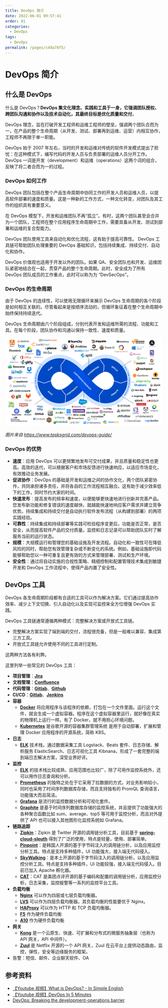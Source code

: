 ```yaml
---
title: DevOps 简介
date: 2022-06-01 09:57:41
order: 01
categories:
  - DevOps
tags:
  - DevOps
permalink: /pages/cdda78f5/
---
```


# DevOps 简介

## 什么是 DevOps

什么是 DevOps？**DevOps 集文化理念、实践和工具于一身，它强调团队授权、跨团队沟通和协作以及技术自动化，其最终目标是优化质量和交付**。

DevOps 理念，旨在打破开发工程师和运维工程师的壁垒，强调两个团队合而为一，在产品的整个生命周期（从开发、测试、部署再到运维、运营）内相互协作，工程师不再限于单一职能。

DevOps 始于 2007 年左右，当时的开发和运维对传统的软件开发模式提出了担忧：在这种模式下，编写代码的开发人员与负责部署的运维人员分开工作。 DevOps 一词是开发（development）和运维（operations）这两个词的组合，反映了将二者合而为一的过程。

### DevOps 如何工作

DevOps 团队包括在整个产品生命周期中协同工作的开发人员和运维人员，以提高软件部署的速度和质量。这是一种新的工作方式，一种文化转变，对团队及其工作的组织具有重要意义。

在 DevOps 模型下，开发和运维团队不再“孤立”。有时，这两个团队甚至会合并为一个团队，工程师在整个应用程序生命周期中工作，需要具备从开发、测试到部署和运维的复合型能力。

DevOps 团队使用工具来自动化和优化流程，这有助于提高可靠性。 DevOps 工具链可帮助团队处理重要的 DevOps 基础知识，包括持续集成、持续交付、自动化和协作。

DevOps 价值观也适用于开发以外的团队。如果 QA、安全团队也和开发、运维团队紧密地结合在一起，贯穿产品的整个生命周期。此时，安全成为了所有 DevOps 团队成员的工作重点，此时可以称为为 “DevSecOps”。

### DevOps 的生命周期

由于 DevOps 的连续性，可以使用无限循环来展示 DevOps 生命周期的各个阶段是如何相互关联的。尽管看起来是按顺序流动的，但循环象征着在整个生命周期中始终保持持续迭代。

DevOps 生命周期由六个阶段组成，分别代表开发和运维所需的流程、功能和工具。在每个阶段，团队协作和沟通以保持一致性、速度和质量。

![img](https://raw.githubusercontent.com/dunwu/images/master/snap/20220601155057.png)

_图片来自 https://www.tasksgrid.com/devops-guide/_

### DevOps 的优势

- **速度**：应用 DevOps 可以更频繁地发布可交付成果，并且质量和稳定性也更高。高效的迭代，可以根据客户和市场反馈进行快速响应，以适应市场变化，有效推动业务发展。
- **促进协作**：DevOps 的基础是开发和运维之间的协作文化，两个团队紧密协作，共同承担诸多责任，并将各自的工作流程相互融合。这有助于减少效率低下的工作，同时节约大家的时间。
- **快速发布**：提高发布的频率和速度，以便能够更快速地进行创新并完善产品。您发布新功能和修复错误的速度越快，就越能快速地响应客户需求并建立竞争优势。持续集成和持续交付是自动执行软件发布流程（从构建到部署）的两项实践经验。
- **可靠性**：持续集成和持续部署等实践可检验程序变更后，功能是否正常，是否安全，从而提高软件产品的交付质量。监控和日志记录可以帮助团队实时了解服务当前的运行状态。
- **规模**：大规模运行和管理您的基础设施及开发流程。自动化和一致性可在降低风险的同时，帮助您有效管理复杂或不断变化的系统。例如，基础设施即代码能够帮助您以一种可重复且更有效的方式来管理部署、测试和生产环境。
- **安全性**：通过将自动实施的合规性策略、精细控制和配置管理技术集成到敏捷开发和 DevOps 工作流程中，使得产品内置了安全性。

## DevOps 工具

DevOps 各生命周期阶段都有合适的工具可以作为解决方案。它们通过提高协作效率、减少上下文切换、引入自动化以及实现可监控来全方位增强 DevOps 实践。

DevOps 工具链通常遵循两种模式：完整解决方案或开放式工具链。

- 完整解决方案实现了端到端的交付，流程很完备，但是一般难以兼容、集成第三方工具。
- 开放式工具链允许使用不同的工具进行定制。

这两种方法各有利弊。

这里列举一些常见的 DevOps 工具：

- **项目管理**：[**Jira**](https://www.atlassian.com/zh/software/jira)
- **文档管理**：[**Confluence**](https://www.atlassian.com/zh/software/confluence)
- **代码管理**：[**Gitlab**](https://about.gitlab.com/)、[**Github**](https://github.com/)
- **CI/CD**：[**Gitlab**](https://about.gitlab.com/)、[**Jenkins**](https://www.jenkins.io/)
- **容器**
  - [**Docker**](https://www.docker.com/) 将应用程序与该程序的依赖，打包在一个文件里面。运行这个文件，就会生成一个虚拟容器。程序在这个虚拟容器里运行，就好像在真实的物理机上运行一样。有了 Docker，就不用担心环境问题。
  - [**Kubernetes**](https://github.com/kubernetes/kubernetes) 是谷歌开源的容器集群管理系统 是用于自动部署，扩展和管理 Docker 应用程序的开源系统，简称 K8S。
- **日志**
  - [**ELK**](https://www.elastic.co/cn/what-is/elasticsearch/) 技术栈，通过数据采集工具 Logstack、Beats 套件、日志存储、解析服务 ElasticSearch、日志可视化工具 Kibnana，形成了一套完整的端到端日志解决方案，深受业界好评。
- **监控**
  - [**ELK**](https://www.elastic.co/cn/what-is/elasticsearch/) 的技术栈比较成熟，应用范围也比较广，除了可用作监控系统外，还可以用作日志查询和分析。
  - [**Prometheus**](https://github.com/prometheus/prometheus) 的独特之处在于它采用了拉数据的方式，对业务影响较小，同时也采用了时间序列数据库存储，而且支持独有的 PromQL 查询语言，功能强大而且简洁。
  - [**Grafana**](https://github.com/grafana/grafana) 是流行的监控数据分析和可视化套件。
  - [**Graphite**](https://github.com/graphite-project/graphite-web) 是基于时间序列数据库存储的监控系统，并且提供了功能强大的各种聚合函数比如 sum、average、top5 等可用于监控分析，而且对外提供了 API 也可以接入其他图形化监控系统如 Grafana。
- **链路追踪**
  - [**Zipkin**](https://zipkin.io/)：Zipkin 是 Twitter 开源的调用链分析工具，目前基于 **[spring-cloud-sleuth](https://github.com/spring-cloud/spring-cloud-sleuth)** 得到了广泛的使用，特点是轻量，使用、部署简单。
  - [**Pinpoint**](https://pinpoint-apm.gitbook.io/pinpoint/)：是韩国人开源的基于字节码注入的调用链分析，以及应用监控分析工具。特点是支持多种插件，UI 功能强大，接入端无代码侵入。
  - [**SkyWalking**](https://skywalking.apache.org/)：是本土开源的基于字节码注入的调用链分析，以及应用监控分析工具。特点是支持多种插件，UI 功能较强，接入端无代码侵入。目前已加入 Apache 孵化器。
  - [**CAT**](https://github.com/dianping/cat)：CAT 是美团点评开源的基于编码和配置的调用链分析，应用监控分析，日志采集，监控报警等一系列的监控平台工具。
- **负载均衡**
  - [**Nginx**](https://www.nginx.com/) 可以作为四层或七层负载均衡器。
  - [**LVS**](https://github.com/alibaba/LVS) 可以作为四层负载均衡器。其负载均衡的性能要优于 Nginx。
  - [**HAProxy**](http://www.haproxy.org/) 可以作为 HTTP 和 TCP 负载均衡器。
  - [**F5**](https://f5.com/zh) 作为硬件负载均衡
  - [**A10**](https://www.a10networks.com.cn/) 作为硬件负载均衡
- **网关**
  - [**Kong**](https://github.com/Kong/kong) 是一个云原生、快速、可扩展和分布式的微服务抽象层（也称为 API 网关，API 中间件）。
  - [**Zuul**](https://github.com/Netflix/zuul) 是 Netflix 开源的一个 API 网关，Zuul 在云平台上提供动态路由，监控，弹性，安全等边缘服务的框架。
- 告警：短信、邮件、企业聊天软件、OA

## 参考资料

- [【Youtube 视频】What is DevOps? - In Simple English](https://www.youtube.com/watch?v=_I94-tJlovg)
- [【Youtube 视频】DevOps In 5 Minutes](https://www.youtube.com/watch?v=Xrgk023l4lI)
- [DevOps: Breaking the development-operations barrier](https://www.atlassian.com/devops)